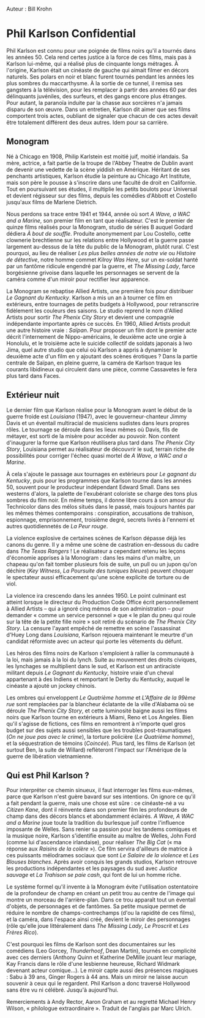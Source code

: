 Auteur : Bill Krohn

# Phil Karlson Confidential

Phil Karlson est connu pour une poignée de films noirs qu'il a tournés dans les années 50. Cela rend certes justice à la force de ces films, mais pas à Karlson lui-même, qui a réalisé plus de cinquante longs métrages. À l'origine, Karlson était un cinéaste de gauche qui aimait filmer en décors naturels. Ses polars en noir et blanc furent tournés pendant les années les plus sombres du maccarthysme. À la sortie de ce tunnel, il remisa ses gangsters à la télévision, pour les remplacer à partir des années 60 par des délinquants juvéniles, des surfeurs, et des gangs encore plus étranges. Pour autant, la paranoïa induite par la chasse aux sorcières n'a jamais disparu de son œuvre. Dans un entretien, Karlson dit aimer que ses films comportent trois actes, oubliant de signaler que chacun de ces actes devait être totalement différent des deux autres. Idem pour sa carrière.

## Monogram

Né à Chicago en 1908, Philip Karlstein est moitié juif, moitié irlandais. Sa mère, actrice, a fait partie de la troupe de l'Abbey Theatre de Dublin avant de devenir une vedette de la scène yiddish en Amérique. Héritant de ses penchants artistiques, Karlson étudie la peinture au Chicago Art Institute, mais son père le pousse à s'inscrire dans une faculté de droit en Californie. Tout en poursuivant ses études, il multiplie les petits boulots pour Universal et devient régisseur sur des films, depuis les comédies d'Abbott et Costello jusqu'aux films de Marlene Dietrich.

Nous perdons sa trace entre 1941 et 1944, année où sort _A Wave, a WAC and a Marine_, son premier film en tant que réalisateur. C'est le premier de quinze films réalisés pour la Monogram, studio de séries B auquel Godard dédiera _À bout de souffle_. Produite anonymement par Lou Costello, cette clownerie brechtienne sur les relations entre Hollywood et la guerre passe largement au-dessus de la tête du public de la Monogram, plutôt rural. C'est pourquoi, au lieu de réaliser _Les plus belles années de notre vie_ ou _Histoire de détective_, notre homme commet _Kilroy Was Here_, sur un ex-soldat hanté par un fantôme ridicule engendré par la guerre, et _The Missing Lady_, farce borgésienne grivoise dans laquelle les personnages se servent de la caméra comme d'un miroir pour rectifier leur apparence.

La Monogram se rebaptise Allied Artists, une première fois pour distribuer _Le Gagnant du Kentucky_. Karlson a mis un an à tourner ce film en extérieurs, entre tournages de petits budgets à Hollywood, pour retranscrire fidèlement les couleurs des saisons. Le studio reprend le nom d'Allied Artists pour sortir _The Phenix City Story_ et devient une compagnie indépendante importante après ce succès. En 1960, Allied Artists produit une autre histoire vraie : _Saïpan_. Pour proposer un film dont le premier acte décrit l'internement de Nippo-américains, le deuxième acte une orgie à Honolulu, et le troisième acte le suicide collectif de soldats japonais à Iwo Jima, quel autre studio que celui où Karlson a appris à dynamiser le deuxième acte d'un film en y ajoutant des scènes érotiques ? Dans la partie centrale de Saïpan, en pleine guerre, la caméra de Karlson traque les courants libidineux qui circulent dans une pièce, comme Cassavetes le fera plus tard dans Faces.

## Extérieur nuit

Le dernier film que Karlson réalise pour la Monogram avant le début de la guerre froide est _Louisiana_ (1947), avec le gouverneur-chanteur Jimmy Davis et un éventail multiracial de musiciens sudistes dans leurs propres rôles. Le tournage se déroule dans les lieux mêmes où Davis, fils de métayer, est sorti de la misère pour accéder au pouvoir. Non content d'inaugurer la forme que Karlson réutilisera plus tard dans _The Phenix City Story_, Louisiana permet au réalisateur de découvrir le sud, terrain riche de possibilités pour corriger l'échec quasi mortel de _A Wave, a WAC and a Marine_.

À cela s'ajoute le passage aux tournages en extérieurs pour _Le gagnant du Kentucky_, puis pour les programmes que Karlson tourne dans les années 50, souvent pour le producteur indépendant Edward Small. Dans ses westerns d'alors, la palette de l'exubérant coloriste se charge des tons plus sombres du film noir. En même temps, il donne libre cours à son amour du Technicolor dans des mélos situés dans le passé, mais toujours hantés par les mêmes thèmes contemporains : conspiration, accusations de trahison, espionnage, emprisonnement, troisième degré, secrets livrés à l'ennemi et autres quotidiennetés de _La Peur rouge_.

La violence explosive de certaines scènes de Karlson dépasse déjà les canons du genre. Il y a même une scène de castration en-dessous du cadre dans _The Texas Rangers_ ! Le réalisateur a cependant retenu les leçons d'économie apprises à la Monogram : dans les mains d'un maître, un chapeau qu'on fait tomber plusieurs fois de suite, un pull ou un jupon qu'on déchire (_Key Witness_, _La Poursuite des tuniques bleues_) peuvent choquer le spectateur aussi efficacement qu'une scène explicite de torture ou de viol.

La violence ira crescendo dans les années 1950. Le point culminant est atteint lorsque le directeur du Production Code Office écrit personnellement à Allied Artists – qui a ignoré cinq mémos de son administration – pour demander « comme un service personnel » que « le plan du pneu qui roule sur la tête de la petite fille noire » soit retiré du scénario de _The Phenix City Story_. La censure l'ayant empêché de remettre en scène l'assassinat d'Huey Long dans _Louisiana_, Karlson rejouera maintenant le meurtre d'un candidat réformiste avec un acteur qui porte les vêtements du défunt.

Les héros des films noirs de Karlson s'emploient à rallier la communauté à la loi, mais jamais à la loi du lynch. Suite au mouvement des droits civiques, les lynchages se multiplient dans le sud, et Karlson est un antiraciste militant depuis _Le Gagnant du Kentucky_, histoire vraie d'un cheval appartenant à des Indiens et remportant le Derby du Kentucky, auquel le cinéaste a ajouté un jockey chinois.

Les ombres qui enveloppent _Le Quatrième homme_ et _L'Affaire de la 99ème rue_ sont remplacées par la blancheur éclatante de la ville d'Alabama où se déroule _The Phenix City Story_, et cette luminosité baigne aussi les films noirs que Karlson tourne en extérieurs à Miami, Reno et Los Angeles. Bien qu'il s'agisse de fictions, ces films en remontrent à n'importe quel gros budget sur des sujets aussi sensibles que les troubles post-traumatiques (_On ne joue pas avec le crime_), la torture policière (_Le Quatrième homme_), et la séquestration de témoins (_Coincée_). Plus tard, les films de Karlson (et surtout Ben, la suite de Willard) reflèteront l'impact sur l'Amérique de la guerre de libération vietnamienne.

## Qui est Phil Karlson ?

Pour interpréter ce chemin sinueux, il faut interroger les films eux-mêmes, parce que Karlson n'est guère bavard sur ses intentions. On ignore ce qu'il a fait pendant la guerre, mais une chose est sûre : ce cinéaste-né a vu _Citizen Kane_, dont il réinvente dans son premier film les profondeurs de champ dans des décors blancs et abondamment éclairés. _A Wave, A WAC and a Marine_ joue toute la tradition du burlesque juif contre l'influence imposante de Welles. Sans renier sa passion pour les tandems comiques et la musique noire, Karlson s'identifie ensuite au maître de Welles, John Ford (comme lui d'ascendance irlandaise), pour réaliser _The Big Cat_ (« ma réponse aux _Raisins de la colère_ »). Ce film servira d'ailleurs de matrice à ces puissants mélodrames sociaux que sont _Le Salaire de la violence_ et _Les Blouses blanches_. Après avoir conquis les grands studios, Karlson retrouve les productions indépendantes et les paysages du sud avec _Justice sauvage_ et _La Trahison se paie cash_, qui font de lui un homme riche.

Le système formel qu'il invente à la Monogram évite l'utilisation ostentatoire de la profondeur de champ en créant un petit trou au centre de l'image qui montre un morceau de l'arrière-plan. Dans ce trou apparaît tout un éventail d'objets, de personnages et de fantômes. Sa petite musique permet de réduire le nombre de champs-contrechamps (d'ou la rapidité de ces films), et la caméra, dans l'espace ainsi créé, devient le miroir des personnages (rôle qu'elle joue littéralement dans _The Missing Lady_, _Le Proscrit_ et _Les Frères Rico_).

C'est pourquoi les films de Karlson sont des documentaires sur les comédiens (Leo Gorcey, _Thunderhoof_, Dean Martin), tournés en complicité avec ces derniers (Anthony Quinn et Katherine DeMille jouant leur mariage, Kay Francis dans le rôle d'une lesbienne heureuse, Richard Widmark devenant acteur comique...). Le miroir capte aussi des présences magiques : Sabu à 39 ans, Ginger Rogers à 44 ans. Mais un miroir ne laisse aucun souvenir à ceux qui le regardent. Phil Karlson a donc traversé Hollywood sans être vu ni célébré. Jusqu'à aujourd'hui.

Remerciements à Andy Rector, Aaron Graham et au regretté Michael Henry Wilson, « philologue extraordinaire ». Traduit de l'anglais par Marc Ulrich.
